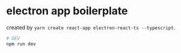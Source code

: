 # electron app boilerplate

created by `yarn create react-app electron-react-ts --typescript`.

```bash
# DEV
npm run dev
```
